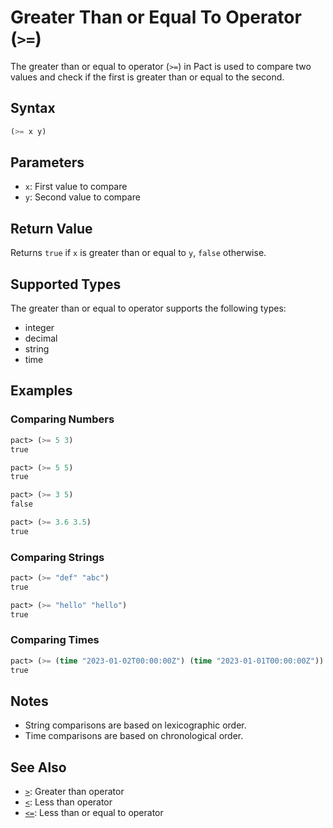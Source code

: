 # Greater Than or Equal To Operator (`>=`)

The greater than or equal to operator (`>=`) in Pact is used to compare two values and check if the first is greater than or equal to the second.

## Syntax

```lisp
(>= x y)
```

## Parameters

- `x`: First value to compare
- `y`: Second value to compare

## Return Value

Returns `true` if `x` is greater than or equal to `y`, `false` otherwise.

## Supported Types

The greater than or equal to operator supports the following types:
- integer
- decimal
- string
- time

## Examples

### Comparing Numbers

```lisp
pact> (>= 5 3)
true

pact> (>= 5 5)
true

pact> (>= 3 5)
false

pact> (>= 3.6 3.5)
true
```

### Comparing Strings

```lisp
pact> (>= "def" "abc")
true

pact> (>= "hello" "hello")
true
```

### Comparing Times

```lisp
pact> (>= (time "2023-01-02T00:00:00Z") (time "2023-01-01T00:00:00Z"))
true
```

## Notes

- String comparisons are based on lexicographic order.
- Time comparisons are based on chronological order.

## See Also

- [`>`](greater-than.md): Greater than operator
- [`<`](less-than.md): Less than operator
- [`<=`](less-than-or-equal.md): Less than or equal to operator
